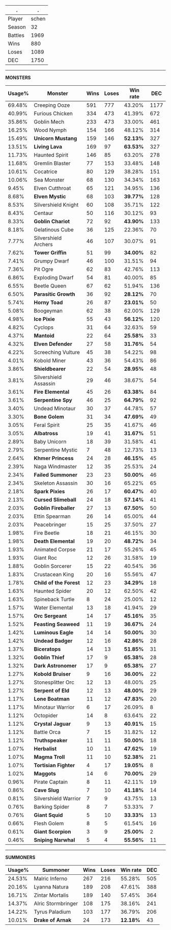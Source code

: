.|.
|-|-
Player|schen
Season|32
Battles|1969
Wins|880
Loses|1089
DEC|1750

---
**MONSTERS**

Usage%|Monster|Wins|Loses|Win rate|DEC|
-|-|-|-|-|-|
69.48%|Creeping Ooze|591|777|43.20%|1177|
40.99%|Furious Chicken|334|473|41.39%|672|
35.86%|Goblin Mech|233|473|33.00%|461|
16.25%|Wood Nymph|154|166|48.12%|314|
15.49%|**Unicorn Mustang**|159|146|**52.13%**|327|
13.51%|**Living Lava**|169|97|**63.53%**|327|
11.73%|Haunted Spirit|146|85|63.20%|278|
11.68%|Gremlin Blaster|77|153|33.48%|148|
10.61%|Cocatrice|80|129|38.28%|151|
10.06%|Sea Monster|68|130|34.34%|163|
9.45%|Elven Cutthroat|65|121|34.95%|136|
8.68%|**Elven Mystic**|68|103|**39.77%**|128|
8.53%|Silvershield Knight|60|108|35.71%|122|
8.43%|Centaur|50|116|30.12%|93|
8.33%|**Goblin Chariot**|72|92|**43.90%**|133|
8.18%|Gelatinous Cube|36|125|22.36%|70|
7.77%|Silvershield Archers|46|107|30.07%|91|
7.62%|**Tower Griffin**|51|99|**34.00%**|82|
7.41%|Grumpy Dwarf|46|100|31.51%|94|
7.36%|Pit Ogre|62|83|42.76%|113|
6.86%|Exploding Dwarf|54|81|40.00%|85|
6.55%|Beetle Queen|67|62|51.94%|136|
6.50%|**Parasitic Growth**|36|92|**28.12%**|70|
5.74%|**Horny Toad**|26|87|**23.01%**|50|
5.08%|Boogeyman|62|38|62.00%|129|
4.98%|**Ice Pixie**|55|43|**56.12%**|120|
4.82%|Cyclops|31|64|32.63%|59|
4.37%|**Mantoid**|22|64|**25.58%**|33|
4.32%|**Elven Defender**|27|58|**31.76%**|54|
4.22%|Screeching Vulture|45|38|54.22%|98|
4.01%|Kobold Miner|43|36|54.43%|86|
3.86%|**Shieldbearer**|22|54|**28.95%**|48|
3.81%|Silvershield Assassin|29|46|38.67%|54|
3.61%|**Fire Elemental**|45|26|**63.38%**|84|
3.61%|**Serpentine Spy**|46|25|**64.79%**|92|
3.40%|Undead Minotaur|30|37|44.78%|57|
3.30%|**Bone Golem**|31|34|**47.69%**|49|
3.05%|Feral Spirit|25|35|41.67%|46|
3.05%|**Albatross**|19|41|**31.67%**|51|
2.89%|Baby Unicorn|18|39|31.58%|41|
2.79%|Serpentine Mystic|7|48|12.73%|13|
2.64%|**Khmer Princess**|24|28|**46.15%**|45|
2.39%|Naga Windmaster|12|35|25.53%|24|
2.34%|**Failed Summoner**|23|23|**50.00%**|46|
2.34%|Skeleton Assassin|30|16|65.22%|65|
2.18%|**Spark Pixies**|26|17|**60.47%**|40|
2.13%|**Cursed Slimeball**|24|18|**57.14%**|41|
2.03%|**Goblin Fireballer**|27|13|**67.50%**|50|
2.03%|Ettin Spearman|26|14|65.00%|44|
2.03%|Peacebringer|15|25|37.50%|27|
1.98%|Fire Beetle|18|21|46.15%|30|
1.98%|**Death Elemental**|19|20|**48.72%**|34|
1.93%|Animated Corpse|21|17|55.26%|45|
1.93%|Giant Roc|12|26|31.58%|19|
1.88%|Goblin Sorcerer|15|22|40.54%|36|
1.83%|Crustacean King|20|16|55.56%|47|
1.78%|**Child of the Forest**|12|23|**34.29%**|18|
1.63%|Haunted Spider|20|12|62.50%|42|
1.63%|Spineback Turtle|8|24|25.00%|12|
1.57%|Water Elemental|13|18|41.94%|29|
1.57%|**Orc Sergeant**|14|17|**45.16%**|35|
1.52%|**Feasting Seaweed**|11|19|**36.67%**|24|
1.42%|**Luminous Eagle**|14|14|**50.00%**|30|
1.42%|**Undead Badger**|12|16|**42.86%**|28|
1.37%|**Biceratops**|14|13|**51.85%**|31|
1.32%|**Goblin Thief**|17|9|**65.38%**|28|
1.32%|**Dark Astronomer**|17|9|**65.38%**|27|
1.27%|**Kobold Bruiser**|9|16|**36.00%**|22|
1.27%|Stonesplitter Orc|12|13|48.00%|25|
1.27%|**Serpent of Eld**|12|13|**48.00%**|29|
1.17%|**Lone Boatman**|11|12|**47.83%**|20|
1.17%|Minotaur Warrior|6|17|26.09%|8|
1.12%|Octopider|14|8|63.64%|22|
1.12%|**Crystal Jaguar**|9|13|**40.91%**|15|
1.12%|Battle Orca|7|15|31.82%|12|
1.12%|**Truthspeaker**|11|11|**50.00%**|18|
1.07%|**Herbalist**|10|11|**47.62%**|19|
1.07%|**Magma Troll**|11|10|**52.38%**|21|
1.07%|**Tortisian Fighter**|4|17|**19.05%**|8|
1.02%|**Maggots**|14|6|**70.00%**|29|
0.96%|Pirate Captain|8|11|42.11%|19|
0.86%|**Cave Slug**|7|10|**41.18%**|14|
0.81%|Silvershield Warrior|7|9|43.75%|13|
0.76%|Barking Spider|8|7|53.33%|7|
0.76%|**Giant Squid**|5|10|**33.33%**|13|
0.66%|Flesh Golem|8|5|61.54%|16|
0.61%|**Giant Scorpion**|3|9|**25.00%**|2|
0.46%|**Sniping Narwhal**|5|4|**55.56%**|11|

---
**SUMMONERS**

Usage%|Summoner|Wins|Loses|Win rate|DEC|
-|-|-|-|-|-|
24.53%|Malric Inferno|267|216|55.28%|505|
20.16%|Lyanna Natura|189|208|47.61%|388|
16.71%|Zintar Mortalis|189|140|57.45%|364|
14.37%|Alric Stormbringer|108|175|38.16%|241|
14.22%|Tyrus Paladium|103|177|36.79%|206|
10.01%|**Drake of Arnak**|24|173|**12.18%**|43|
